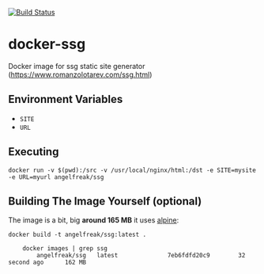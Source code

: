 [![Build Status](https://cloud.drone.io/api/badges/AngelFreak/docker-ssg/status.svg)](https://cloud.drone.io/AngelFreak/docker-ssg)
# docker-ssg

Docker image for ssg static site generator (https://www.romanzolotarev.com/ssg.html)

## Environment Variables

* `SITE`
* `URL`

## Executing
    docker run -v $(pwd):/src -v /usr/local/nginx/html:/dst -e SITE=mysite -e URL=myurl angelfreak/ssg

## Building The Image Yourself (optional)
The image is a bit, big **around 165 MB** it uses [alpine](http://gliderlabs.viewdocs.io/docker-alpine):

    docker build -t angelfreak/ssg:latest .

        docker images | grep ssg
            angelfreak/ssg   latest              7eb6fdfd20c9        32 second ago      162 MB
